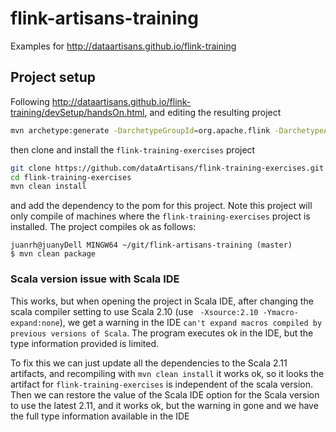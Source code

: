 # flink-artisans-training
Examples for http://dataartisans.github.io/flink-training

## Project setup
Following http://dataartisans.github.io/flink-training/devSetup/handsOn.html, and editing the resulting project

```bash
mvn archetype:generate -DarchetypeGroupId=org.apache.flink -DarchetypeArtifactId=flink-quickstart-scala  -DarchetypeVersion=1.0.0 -DgroupId=org.apache.flink.quickstart -DartifactId=flink-scala-project -Dversion=0.1 -Dpackage=org.apache.flink.quickstart -DinteractiveMode=false
```
then clone and install the `flink-training-exercises` project

```bash
git clone https://github.com/dataArtisans/flink-training-exercises.git
cd flink-training-exercises
mvn clean install
```

and add the dependency to the pom for this project. Note this project will only compile of machines where the `flink-training-exercises` project is installed. The project compiles ok as follows: 

```
juanrh@juanyDell MINGW64 ~/git/flink-artisans-training (master)
$ mvn clean package
```


### Scala version issue with Scala IDE 
This works, but when opening the project in Scala IDE, after changing the scala compiler setting to use Scala 2.10 (use ` -Xsource:2.10 -Ymacro-expand:none`), we get a warning in the IDE `can't expand macros compiled by previous versions of Scala`. The program executes ok in the IDE, but the type information provided is limited. 

To fix this we can just update all the dependencies to the Scala 2.11 artifacts, and recompiling with `mvn clean install` it works ok, so it looks the artifact for `flink-training-exercises` is independent of the scala version. Then we can restore the value of the Scala IDE option for the Scala version to use the latest 2.11, and it works ok, but the warning in gone and we have the full type information available in the IDE